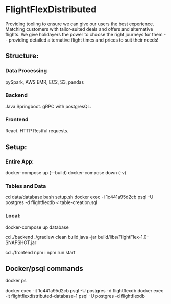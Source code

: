 # FlightFlexDistributed

Providing tooling to ensure we can give our users the best experience. Matching customers with tailor-suited deals and offers and alternative flights. We give holidayers the power to choose the right journeys for them -- providing detailed alternative flight times and prices to suit their needs!

## Structure:

### Data Processing

pySpark, AWS EMR, EC2, S3, pandas

### Backend

Java Springboot. gRPC with postgresQL.

### Frontend

React. HTTP Restful requests.

## Setup:

### Entire App:

docker-compose up
(--build)
docker-compose down
(-v)

### Tables and Data

cd data/database
bash setup.sh
docker exec -i 1c441a95d2cb psql -U postgres -d flightflexdb < table-creation.sql

### Local:

docker-compose up database

cd ./backend
./gradlew clean build
java -jar build/libs/FlightFlex-1.0-SNAPSHOT.jar

cd ./frontend
npm i
npm run start

## Docker/psql commands

docker ps

docker exec -it 1c441a95d2cb psql -U postgres -d flightflexdb
docker exec -it flightflexdistributed-database-1 psql -U postgres -d flightflexdb
